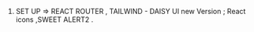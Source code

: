 
<!-- STEPS OF THIS PROJECT -->
1. SET UP => REACT ROUTER , TAILWIND - DAISY UI new Version ; React icons ,SWEET ALERT2 .

